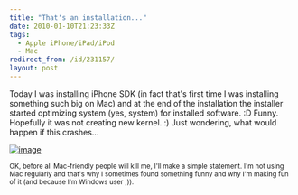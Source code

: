 ```yaml
---
title: "That's an installation..."
date: 2010-01-10T21:23:33Z
tags:
  - Apple iPhone/iPad/iPod
  - Mac
redirect_from: /id/231157/
layout: post
---
```

Today I was installing iPhone SDK (in fact that's first time I was installing something such big on Mac) and at the end of the installation the installer started optimizing system (yes, system) for installed software. :D Funny. Hopefully it was not creating new kernel. :) Just wondering, what would happen if this crashes...

[![image](/i/231157/iphonesdkinstall_thumb.jpg)][1]

<small>OK, before all Mac-friendly people will kill me, I'll make a simple statement. I'm not using Mac regularly and that's why I sometimes found something funny and why I'm making fun of it (and because I'm Windows user ;)).</small>

[1]: /i/231157/iphonesdkinstall.png